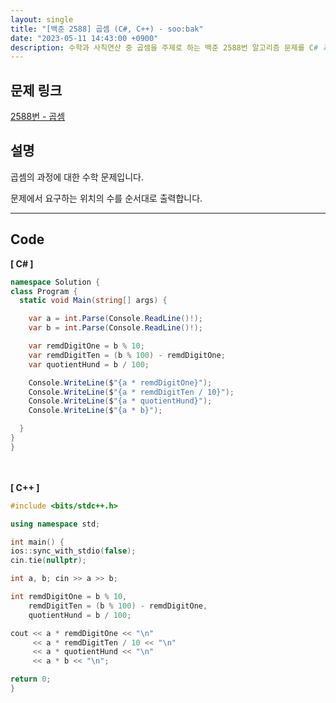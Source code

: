 ```yaml
---
layout: single
title: "[백준 2588] 곱셈 (C#, C++) - soo:bak"
date: "2023-05-11 14:43:00 +0900"
description: 수학과 사칙연산 중 곱셈을 주제로 하는 백준 2588번 알고리즘 문제를 C# 과 C++ 로 풀이 및 해설
---
```


## 문제 링크
  [2588번 - 곱셈](https://www.acmicpc.net/problem/2588)

## 설명
곱셈의 과정에 대한 수학 문제입니다. <br>

문제에서 요구하는 위치의 수를 순서대로 출력합니다. <br>

- - -

## Code
<b>[ C# ] </b>
<br>

  ```c#
namespace Solution {
  class Program {
    static void Main(string[] args) {

      var a = int.Parse(Console.ReadLine()!);
      var b = int.Parse(Console.ReadLine()!);

      var remdDigitOne = b % 10;
      var remdDigitTen = (b % 100) - remdDigitOne;
      var quotientHund = b / 100;

      Console.WriteLine($"{a * remdDigitOne}");
      Console.WriteLine($"{a * remdDigitTen / 10}");
      Console.WriteLine($"{a * quotientHund}");
      Console.WriteLine($"{a * b}");

    }
  }
}
  ```
<br><br>
<b>[ C++ ] </b>
<br>

  ```c++
#include <bits/stdc++.h>

using namespace std;

int main() {
  ios::sync_with_stdio(false);
  cin.tie(nullptr);

  int a, b; cin >> a >> b;

  int remdDigitOne = b % 10,
      remdDigitTen = (b % 100) - remdDigitOne,
      quotientHund = b / 100;

  cout << a * remdDigitOne << "\n"
       << a * remdDigitTen / 10 << "\n"
       << a * quotientHund << "\n"
       << a * b << "\n";

  return 0;
}
  ```
